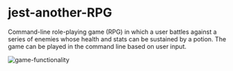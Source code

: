 # jest-another-RPG



Command-line role-playing game (RPG) in which a user battles against a series of enemies whose health and stats can be sustained by a potion. The game can be played in the command line based on user input.

![game-functionality](https://user-images.githubusercontent.com/95327275/155624842-05d81289-ea1b-4d3c-8abc-c58d83da4f90.gif)
